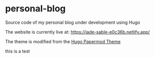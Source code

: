 # personal-blog
Source code of my personal blog under development using Hugo

The website is currently live at: https://jade-sable-e0c36b.netlify.app/

The theme is modified from the  [Hugo Papermod Theme](https://github.com/adityatelange/hugo-PaperMod)

this is a test